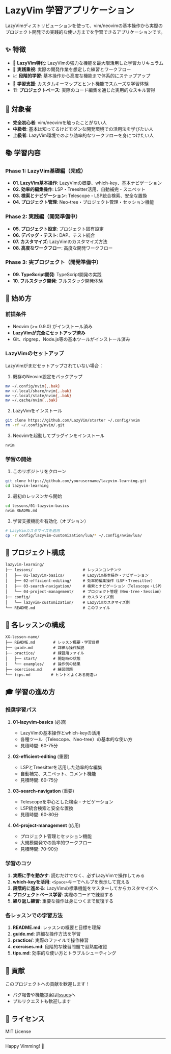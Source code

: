 # LazyVim 学習アプリケーション

LazyVimディストリビューションを使って、vim/neovimの基本操作から実際のプロジェクト開発での実践的な使い方までを学習できるアプリケーションです。

## ✨ 特徴

- 🚀 **LazyVim特化**: LazyVimの強力な機能を最大限活用した学習カリキュラム
- 🎯 **実践重視**: 実際の開発作業を想定した練習とワークフロー
- 📈 **段階的学習**: 基本操作から高度な機能まで体系的にステップアップ
- 🔧 **学習支援**: カスタムキーマップとヒント機能でスムーズな学習体験
- 🏗️ **プロジェクトベース**: 実際のコード編集を通じた実用的なスキル習得

## 🎯 対象者

- **完全初心者**: vim/neovimを触ったことがない人
- **中級者**: 基本は知ってるけどモダンな開発環境での活用法を学びたい人
- **上級者**: LazyVim環境でのより効率的なワークフローを身につけたい人

## 📚 学習内容

### Phase 1: LazyVim基礎編（完成）
- **01. LazyVim基本操作**: LazyVimの概要、which-key、基本ナビゲーション
- **02. 効率的編集操作**: LSP・Treesitter活用、自動補完・スニペット
- **03. 検索とナビゲーション**: Telescope・LSP統合検索、安全な置換
- **04. プロジェクト管理**: Neo-tree・プロジェクト管理・セッション機能

### Phase 2: 実践編（開発準備中）
- **05. プロジェクト設定**: プロジェクト固有設定
- **06. デバッグ・テスト**: DAP、テスト統合
- **07. カスタマイズ**: LazyVimのカスタマイズ方法
- **08. 高度なワークフロー**: 高度な開発ワークフロー

### Phase 3: 実プロジェクト（開発準備中）
- **09. TypeScript開発**: TypeScript開発の実践
- **10. フルスタック開発**: フルスタック開発体験

## 🚀 始め方

### 前提条件
- Neovim (>= 0.9.0) がインストール済み
- **LazyVimが完全にセットアップ済み**
- Git、ripgrep、Node.js等の基本ツールがインストール済み

### LazyVimのセットアップ
LazyVimがまだセットアップされていない場合：

1. 既存のNeovim設定をバックアップ
```bash
mv ~/.config/nvim{,.bak}
mv ~/.local/share/nvim{,.bak}
mv ~/.local/state/nvim{,.bak}
mv ~/.cache/nvim{,.bak}
```

2. LazyVimをインストール
```bash
git clone https://github.com/LazyVim/starter ~/.config/nvim
rm -rf ~/.config/nvim/.git
```

3. Neovimを起動してプラグインをインストール
```bash
nvim
```

### 学習の開始
1. このリポジトリをクローン
```bash
git clone https://github.com/yourusername/lazyvim-learning.git
cd lazyvim-learning
```

2. 最初のレッスンから開始
```bash
cd lessons/01-lazyvim-basics
nvim README.md
```

3. 学習支援機能を有効化（オプション）
```bash
# LazyVimカスタマイズを適用
cp -r config/lazyvim-customization/lua/* ~/.config/nvim/lua/
```

## 📂 プロジェクト構成

```
lazyvim-learning/
├── lessons/                      # レッスンコンテンツ
│   ├── 01-lazyvim-basics/        # LazyVim基本操作・ナビゲーション
│   ├── 02-efficient-editing/     # 効率的編集操作（LSP・Treesitter）
│   ├── 03-search-navigation/     # 検索とナビゲーション（Telescope・LSP）
│   └── 04-project-management/    # プロジェクト管理（Neo-tree・Session）
├── config/                       # カスタマイズ例
│   └── lazyvim-customization/    # LazyVimカスタマイズ例
└── README.md                     # このファイル
```

## 📝 各レッスンの構成

```
XX-lesson-name/
├── README.md        # レッスン概要・学習目標
├── guide.md         # 詳細な操作解説
├── practice/        # 練習用ファイル
│   ├── start/       # 開始時の状態
│   └── examples/    # 操作例の結果
├── exercises.md     # 練習問題
└── tips.md         # ヒントとよくある間違い
```

## 🎓 学習の進め方

### 推奨学習パス

1. **01-lazyvim-basics** (必須)
   - LazyVimの基本操作とwhich-keyの活用
   - 各種ツール（Telescope、Neo-tree）の基本的な使い方
   - 見積時間: 60-75分

2. **02-efficient-editing** (重要)
   - LSPとTreesitterを活用した効率的な編集
   - 自動補完、スニペット、コメント機能
   - 見積時間: 60-75分

3. **03-search-navigation** (重要)
   - Telescopeを中心とした検索・ナビゲーション
   - LSP統合検索と安全な置換
   - 見積時間: 60-80分

4. **04-project-management** (応用)
   - プロジェクト管理とセッション機能
   - 大規模開発での効率的ワークフロー
   - 見積時間: 70-90分

### 学習のコツ

1. **実際に手を動かす**: 読むだけでなく、必ずLazyVimで操作してみる
2. **which-keyを活用**: `<Space>`キーでヘルプを表示して覚える
3. **段階的に進める**: LazyVimの標準機能をマスターしてからカスタマイズへ
4. **プロジェクトベース学習**: 実際のコードで練習する
5. **繰り返し練習**: 重要な操作は身につくまで反復する

### 各レッスンでの学習方法

1. **README.md**: レッスンの概要と目標を理解
2. **guide.md**: 詳細な操作方法を学習
3. **practice/**: 実際のファイルで操作練習
4. **exercises.md**: 段階的な練習問題で習熟度確認
5. **tips.md**: 効率的な使い方とトラブルシューティング

## 🤝 貢献

このプロジェクトへの貢献を歓迎します！
- バグ報告や機能提案は[Issues](https://github.com/yourusername/neovim-dev-learning/issues)へ
- プルリクエストも歓迎します

## 📄 ライセンス

MIT License

---

Happy Vimming! 🚀